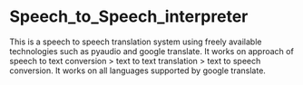 # Speech_to_Speech_interpreter
This is a speech to speech translation system using freely available technologies such as pyaudio and google translate. It works on approach of speech to text conversion > text to text translation > text to speech conversion. It works on all languages supported by google translate.
